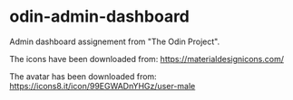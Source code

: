 # odin-admin-dashboard

Admin dashboard assignement from "The Odin Project". 

The icons have been downloaded from: https://materialdesignicons.com/

The avatar has been downloaded from: https://icons8.it/icon/99EGWADnYHGz/user-male